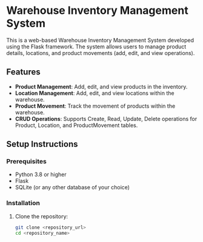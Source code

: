 # Warehouse Inventory Management System

This is a web-based Warehouse Inventory Management System developed using the Flask framework. The system allows users to manage product details, locations, and product movements (add, edit, and view operations).

## Features

- **Product Management**: Add, edit, and view products in the inventory.
- **Location Management**: Add, edit, and view locations within the warehouse.
- **Product Movement**: Track the movement of products within the warehouse.
- **CRUD Operations**: Supports Create, Read, Update, Delete operations for Product, Location, and ProductMovement tables.

## Setup Instructions

### Prerequisites

- Python 3.8 or higher
- Flask
- SQLite (or any other database of your choice)

### Installation

1. Clone the repository:

   ```bash
   git clone <repository_url>
   cd <repository_name>
